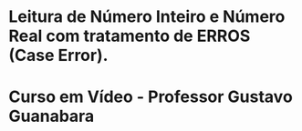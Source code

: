 # Leitura de Número Inteiro e Número Real com tratamento de ERROS (Case Error).
# Curso em Vídeo - Professor Gustavo Guanabara
